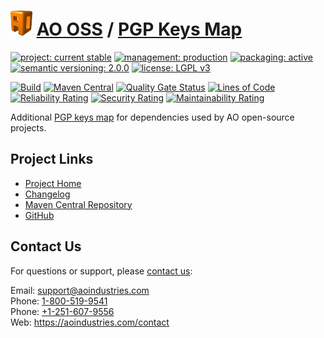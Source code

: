 # [<img src="ao-logo.png" alt="AO Logo" width="35" height="40">](https://github.com/aoindustries) [AO OSS](https://github.com/aoindustries/ao-oss) / [PGP Keys Map](https://github.com/aoindustries/pgp-keys-map)

[![project: current stable](https://oss.aoapps.com/ao-badges/project-current-stable.svg)](https://aoindustries.com/life-cycle#project-current-stable)
[![management: production](https://oss.aoapps.com/ao-badges/management-production.svg)](https://aoindustries.com/life-cycle#management-production)
[![packaging: active](https://oss.aoapps.com/ao-badges/packaging-active.svg)](https://aoindustries.com/life-cycle#packaging-active)  
[![semantic versioning: 2.0.0](https://oss.aoapps.com/ao-badges/semver-2.0.0.svg)](http://semver.org/spec/v2.0.0.html)
[![license: LGPL v3](https://oss.aoapps.com/ao-badges/license-lgpl-3.0.svg)](https://www.gnu.org/licenses/lgpl-3.0)

[![Build](https://github.com/aoindustries/pgp-keys-map/workflows/Build/badge.svg?branch=master)](https://github.com/aoindustries/pgp-keys-map/actions?query=workflow%3ABuild)
[![Maven Central](https://maven-badges.herokuapp.com/maven-central/com.aoapps/pgp-keys-map/badge.svg)](https://maven-badges.herokuapp.com/maven-central/com.aoapps/pgp-keys-map)
[![Quality Gate Status](https://sonarcloud.io/api/project_badges/measure?branch=master&project=com.aoapps%3Apgp-keys-map&metric=alert_status)](https://sonarcloud.io/dashboard?branch=master&id=com.aoapps%3Apgp-keys-map)
[![Lines of Code](https://sonarcloud.io/api/project_badges/measure?branch=master&project=com.aoapps%3Apgp-keys-map&metric=ncloc)](https://sonarcloud.io/component_measures?branch=master&id=com.aoapps%3Apgp-keys-map&metric=ncloc)  
[![Reliability Rating](https://sonarcloud.io/api/project_badges/measure?branch=master&project=com.aoapps%3Apgp-keys-map&metric=reliability_rating)](https://sonarcloud.io/component_measures?branch=master&id=com.aoapps%3Apgp-keys-map&metric=Reliability)
[![Security Rating](https://sonarcloud.io/api/project_badges/measure?branch=master&project=com.aoapps%3Apgp-keys-map&metric=security_rating)](https://sonarcloud.io/component_measures?branch=master&id=com.aoapps%3Apgp-keys-map&metric=Security)
[![Maintainability Rating](https://sonarcloud.io/api/project_badges/measure?branch=master&project=com.aoapps%3Apgp-keys-map&metric=sqale_rating)](https://sonarcloud.io/component_measures?branch=master&id=com.aoapps%3Apgp-keys-map&metric=Maintainability)

Additional [PGP keys map](https://github.com/s4u/pgp-keys-map) for dependencies used by AO open-source projects.

## Project Links
* [Project Home](https://oss.aoapps.com/pgp-keys-map/)
* [Changelog](https://oss.aoapps.com/pgp-keys-map/changelog)
* [Maven Central Repository](https://search.maven.org/artifact/com.aoapps/pgp-keys-map)
* [GitHub](https://github.com/aoindustries/pgp-keys-map)

## Contact Us
For questions or support, please [contact us](https://aoindustries.com/contact):

Email: [support@aoindustries.com](mailto:support@aoindustries.com)  
Phone: [1-800-519-9541](tel:1-800-519-9541)  
Phone: [+1-251-607-9556](tel:+1-251-607-9556)  
Web: https://aoindustries.com/contact
